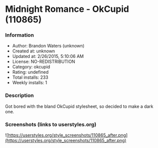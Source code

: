 # Midnight Romance - OkCupid (110865)

### Information
- Author: Brandon Waters (unknown)
- Created at: unknown
- Updated at: 2/26/2015, 5:10:06 AM
- License: NO-REDISTRIBUTION
- Category: okcupid
- Rating: undefined
- Total installs: 233
- Weekly installs: 1


### Description
Got bored with the bland OkCupid stylesheet, so decided to make a dark one.


### Screenshots (links to userstyles.org)
![https://userstyles.org/style_screenshots/110865_after.png](https://userstyles.org/style_screenshots/110865_after.png)


